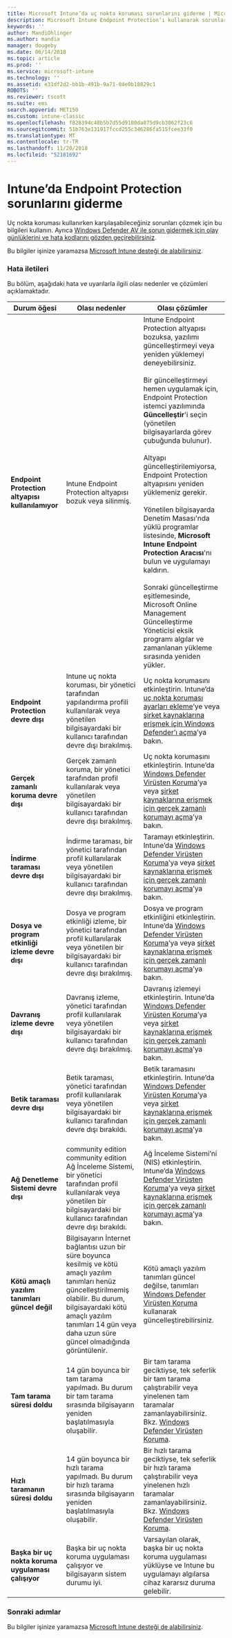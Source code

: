 ```yaml
---
title: Microsoft Intune’da uç nokta koruması sorunlarını giderme | Microsoft Docs
description: Microsoft Intune Endpoint Protection’ı kullanarak sorunları çözün.
keywords: ''
author: MandiOhlinger
ms.author: mandia
manager: dougeby
ms.date: 06/14/2018
ms.topic: article
ms.prod: ''
ms.service: microsoft-intune
ms.technology: ''
ms.assetid: e31df2d2-bb1b-491b-9a71-04e0b18829c1
ROBOTS: ''
ms.reviewer: tscott
ms.suite: ems
search.appverid: MET150
ms.custom: intune-classic
ms.openlocfilehash: f828394c48b5b7d55d9180da875d9cb3062f23c6
ms.sourcegitcommit: 51b763e131917fccd255c346286fa515fcee33f0
ms.translationtype: MT
ms.contentlocale: tr-TR
ms.lasthandoff: 11/20/2018
ms.locfileid: "52181692"
---
```

# <a name="troubleshoot-endpoint-protection-in-intune"></a>Intune’da Endpoint Protection sorunlarını giderme

Uç nokta koruması kullanırken karşılaşabileceğiniz sorunları çözmek için bu bilgileri kullanın. Ayrıca [Windows Defender AV ile sorun gidermek için olay günlüklerini ve hata kodlarını gözden geçirebilirsiniz](https://docs.microsoft.com/windows/security/threat-protection/windows-defender-antivirus/troubleshoot-windows-defender-antivirus).

Bu bilgiler işinize yaramazsa [Microsoft Intune desteği de alabilirsiniz](get-support.md).

### <a name="error-messages"></a>Hata iletileri
Bu bölüm, aşağıdaki hata ve uyarılarla ilgili olası nedenler ve çözümleri açıklamaktadır.

|Durum öğesi|Olası nedenler|Olası çözümler|
|---------------|--------------------|-----------------------|
|**Endpoint Protection altyapısı kullanılamıyor**|Intune Endpoint Protection altyapısı bozuk veya silinmiş.|Intune Endpoint Protection altyapısı bozuksa, yazılımı güncelleştirmeyi veya yeniden yüklemeyi deneyebilirsiniz.<br /><br />Bir güncelleştirmeyi hemen uygulamak için, Endpoint Protection istemci yazılımında **Güncelleştir**'i seçin (yönetilen bilgisayarlarda görev çubuğunda bulunur).<br /><br />Altyapı güncelleştirilemiyorsa, Endpoint Protection altyapısını yeniden yüklemeniz gerekir.<br /><br />Yönetilen bilgisayarda Denetim Masası'nda yüklü programlar listesinde, **Microsoft Intune Endpoint Protection Aracısı**'nı bulun ve uygulamayı kaldırın.<br /><br />Sonraki güncelleştirme eşitlemesinde, Microsoft Online Management Güncelleştirme Yöneticisi eksik programı algılar ve zamanlanan yükleme sırasında yeniden yükler.|
|**Endpoint Protection devre dışı**|Intune uç nokta koruması, bir yönetici tarafından yapılandırma profili kullanılarak veya yönetilen bilgisayardaki bir kullanıcı tarafından devre dışı bırakılmış.|Uç nokta korumasını etkinleştirin. Intune’da [uç nokta koruması ayarları ekleme](endpoint-protection-configure.md)’ye veya [şirket kaynaklarına erişmek için Windows Defender’ı açma](/intune-user-help/turn-on-defender-windows)’ya bakın.|
|**Gerçek zamanlı koruma devre dışı**|Gerçek zamanlı koruma, bir yönetici tarafından profil kullanılarak veya yönetilen bilgisayardaki bir kullanıcı tarafından devre dışı bırakılmış.|Uç nokta korumasını etkinleştirin. Intune’da [Windows Defender Virüsten Koruma](device-restrictions-windows-10.md#windows-defender-antivirus)’ya veya [şirket kaynaklarına erişmek için gerçek zamanlı korumayı açma](/intune-user-help/turn-on-defender-windows)’ya bakın. |
|**İndirme taraması devre dışı**|İndirme taraması, bir yönetici tarafından profil kullanılarak veya yönetilen bilgisayardaki bir kullanıcı tarafından devre dışı bırakılmış.|Taramayı etkinleştirin. Intune’da [Windows Defender Virüsten Koruma](device-restrictions-windows-10.md#windows-defender-antivirus)’ya veya [şirket kaynaklarına erişmek için gerçek zamanlı korumayı açma](/intune-user-help/turn-on-defender-windows)’ya bakın. |
|**Dosya ve program etkinliği izleme devre dışı**|Dosya ve program etkinliği izleme, bir yönetici tarafından profil kullanılarak veya yönetilen bir bilgisayardaki bir kullanıcı tarafından devre dışı bırakılmış.|Dosya ve program etkinliğini etkinleştirin. Intune’da [Windows Defender Virüsten Koruma](device-restrictions-windows-10.md#windows-defender-antivirus)’ya veya [şirket kaynaklarına erişmek için gerçek zamanlı korumayı açma](/intune-user-help/turn-on-defender-windows)’ya bakın. |
|**Davranış izleme devre dışı**|Davranış izleme, yönetici tarafından profil kullanılarak veya yönetilen bilgisayardaki bir kullanıcı tarafından devre dışı bırakılmış.|Davranış izlemeyi etkinleştirin. Intune’da [Windows Defender Virüsten Koruma](device-restrictions-windows-10.md#windows-defender-antivirus)’ya veya [şirket kaynaklarına erişmek için gerçek zamanlı korumayı açma](/intune-user-help/turn-on-defender-windows)’ya bakın. |
|**Betik taraması devre dışı**|Betik taraması, yönetici tarafından profil kullanılarak veya yönetilen bilgisayardaki bir kullanıcı tarafından devre dışı bırakıldı.|Betik taramasını etkinleştirin. Intune’da [Windows Defender Virüsten Koruma](device-restrictions-windows-10.md#windows-defender-antivirus)’ya veya [şirket kaynaklarına erişmek için gerçek zamanlı korumayı açma](/intune-user-help/turn-on-defender-windows)’ya bakın. |
|**Ağ Denetleme Sistemi devre dışı**|community edition community edition Ağ İnceleme Sistemi, bir yönetici tarafından profil kullanılarak veya yönetilen bir bilgisayardaki bir kullanıcı tarafından devre dışı bırakıldı.|Ağ İnceleme Sistemi’ni (NIS) etkinleştirin. Intune’da [Windows Defender Virüsten Koruma](device-restrictions-windows-10.md#windows-defender-antivirus)’ya veya [şirket kaynaklarına erişmek için gerçek zamanlı korumayı açma](/intune-user-help/turn-on-defender-windows)’ya bakın. |
|**Kötü amaçlı yazılım tanımları güncel değil**|Bilgisayarın İnternet bağlantısı uzun bir süre boyunca kesilmiş ve kötü amaçlı yazılım tanımları henüz güncelleştirilmemiş olabilir. Bu durum, bilgisayardaki kötü amaçlı yazılım tanımları 14 gün veya daha uzun süre güncel olmadığında görüntülenir.|Kötü amaçlı yazılım tanımları güncel değilse, tanımları [Windows Defender Virüsten Koruma](device-restrictions-windows-10.md#windows-defender-antivirus) kullanarak güncelleştirebilirsiniz.|
|**Tam tarama süresi doldu**|14 gün boyunca bir tam tarama yapılmadı. Bu durum bir tam tarama sırasında bilgisayarın yeniden başlatılmasıyla oluşabilir.|Bir tam tarama geciktiyse, tek seferlik bir tam tarama çalıştırabilir veya yinelenen tam taramalar zamanlayabilirsiniz. Bkz. [Windows Defender Virüsten Koruma](device-restrictions-windows-10.md#windows-defender-antivirus). |
|**Hızlı taramanın süresi doldu**|14 gün boyunca bir hızlı tarama yapılmadı. Bu durum bir hızlı tarama sırasında bilgisayarın yeniden başlatılmasıyla oluşabilir.|Bir hızlı tarama geciktiyse, tek seferlik bir hızlı tarama çalıştırabilir veya yinelenen hızlı taramalar zamanlayabilirsiniz. Bkz. [Windows Defender Virüsten Koruma](device-restrictions-windows-10.md#windows-defender-antivirus).|
|**Başka bir uç nokta koruma uygulaması çalışıyor**|Başka bir uç nokta koruma uygulaması çalışıyor ve bilgisayarın sistem durumu iyi.|Varsayılan olarak, başka bir uç nokta koruma uygulaması yüklüyse ve Intune bu uygulamayı algılarsa cihaz kararsız duruma gelebilir.|

### <a name="next-steps"></a>Sonraki adımlar
Bu bilgiler işinize yaramazsa [Microsoft Intune desteği de alabilirsiniz](get-support.md).
